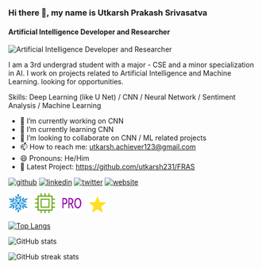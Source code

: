 ### Hi there 👋, my name is Utkarsh Prakash Srivasatva
#### Artificial Intelligence Developer and Researcher
![Artificial Intelligence Developer and Researcher](https://user-images.githubusercontent.com/57147530/137719897-ae83e891-65a3-4821-842d-f08316d4d026.gif)

I am a 3rd undergrad student with a major - CSE and a minor specialization in AI. I work on projects related to Artificial Intelligence and Machine Learning. looking for opportunities. 

Skills: Deep Learning (like U Net) / CNN / Neural Network /  Sentiment Analysis / Machine Learning

- 🔭 I’m currently working on CNN  
- 🌱 I’m currently learning CNN 
- 👯 I’m looking to collaborate on CNN / ML related projects 
- 📫 How to reach me: utkarsh.achiever123@gmail.com 
- 😄 Pronouns: He/Him 
- 🔰 Latest Project: https://github.com/utkarsh231/FRAS


[<img src='https://cdn.jsdelivr.net/npm/simple-icons@3.0.1/icons/github.svg' alt='github' height='40'>](https://github.com/utkarsh231)  [<img src='https://cdn.jsdelivr.net/npm/simple-icons@3.0.1/icons/linkedin.svg' alt='linkedin' height='40'>](https://www.linkedin.com/in/https://www.linkedin.com/in/utkarsh-ps//)  [<img src='https://cdn.jsdelivr.net/npm/simple-icons@3.0.1/icons/twitter.svg' alt='twitter' height='40'>](https://twitter.com/https://twitter.com/Utkarsh_ps)  [<img src='https://cdn.jsdelivr.net/npm/simple-icons@3.0.1/icons/icloud.svg' alt='website' height='40'>](http://utkarsh-ps.me/Portfolio/)  

<a href='https://archiveprogram.github.com/'><img src='https://raw.githubusercontent.com/acervenky/animated-github-badges/master/assets/acbadge.gif' width='40' height='40'></a> <a href='https://docs.github.com/en/developers'><img src='https://raw.githubusercontent.com/acervenky/animated-github-badges/master/assets/devbadge.gif' width='40' height='40'></a> <a href='https://github.com/pricing'><img src='https://raw.githubusercontent.com/acervenky/animated-github-badges/master/assets/pro.gif' width='40' height='40'></a> <a href='https://stars.github.com/'><img src='https://raw.githubusercontent.com/acervenky/animated-github-badges/master/assets/starbadge.gif' width='35' height='35'></a> 

[![Top Langs](https://github-readme-stats.vercel.app/api/top-langs/?username=utkarsh231)](https://github.com/anuraghazra/github-readme-stats)

![GitHub stats](https://github-readme-stats.vercel.app/api?username=utkarsh231&show_icons=true&count_private=true)  

![GitHub streak stats](https://github-readme-streak-stats.herokuapp.com/?user=utkarsh231)  

